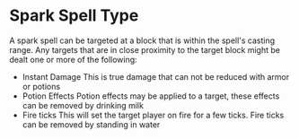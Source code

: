 # Spark Spell Type

A spark spell can be targeted at a block that is within the spell's casting range. Any targets that are in close proximity to the target block might be dealt one or more of the following:

- Instant Damage
  This is true damage that can not be reduced with armor or potions
- Potion Effects
  Potion effects may be applied to a target, these effects can be removed by drinking milk
- Fire ticks
  This will set the target player on fire for a few ticks. Fire ticks can be removed by standing in water

